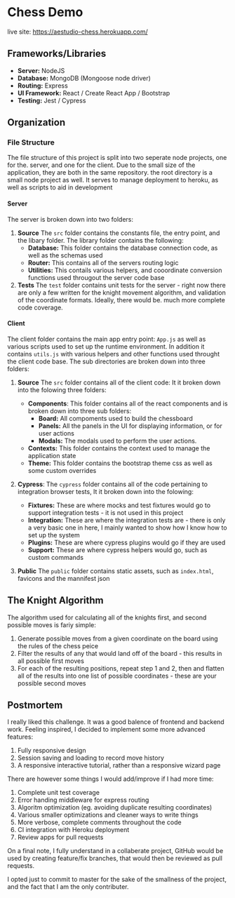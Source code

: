 # Chess Demo

live site: https://aestudio-chess.herokuapp.com/

## Frameworks/Libraries
- **Server:** NodeJS
- **Database:** MongoDB (Mongoose node driver)
- **Routing:** Express
- **UI Framework:** React / Create React App / Bootstrap
- **Testing:** Jest / Cypress


## Organization 

### File Structure
The file structure of this project is split into two seperate node projects, one for the. server, and one for the client. Due to the small size of the application, they are both in the same repository. the root directory is a small node project as well. It serves to manage deployment to heroku, as well as scripts to aid in development

#### Server
The server is broken down into two folders:
1)  **Source**
The `src` folder contains the constants file, the entry point, and the libary folder. The library folder contains the following:
	- **Database:** This folder contains the database connection code, as well as the schemas used
	- **Router:** This contains all of the servers routing logic 
	- **Utilities:** This contails various helpers, and cooordinate conversion functions used througout the server code base
2) **Tests**
 The `test` folder contains unit tests for the server - right now there are only a few written for the knight movement algorithm, and validation of the coordinate formats. Ideally, there would be. much more complete code coverage.

#### Client
The client folder contains the main app entry point: `App.js` as well as various scripts used to set up the runtime environment. In addition it contains `utils.js` with various helpers and other functions used throught the client code base. The sub directories are broken down into three folders:
1) **Source**
The `src` folder contains all of the client code: It it broken down into the folowing three folders:
	-  **Components**: 
This folder contains all of the react components and is broken down into three sub folders:
		- **Board:** All compoments used to build the chessboard
		- **Panels:** All the panels in the UI for displaying information, or for user actions
		- **Modals:** The modals used to perform the user actions.
	- **Contexts:**
This folder contains the context used to manage the application state
	- **Theme:**
This folder contains the bootstrap theme css as well as some custom overrides
2) **Cypress**:
The `cypress` folder contains all of the code pertaining to integration browser tests, It it broken down into the folowing:
	- **Fixtures:** These are where mocks and test fixtures would go to support integration tests - it is not used in this project
	- **Integration:** These are where the integration tests are - there is only a very basic one in here, I mainly wanted to show how I know how to set up the system
	- 	**Plugins:** These are where cypress plugins would go if they are used
	-	**Support:** These are where cypress helpers would go, such as custom commands

3) **Public**
The `public` folder contains static assets, such as `index.html`, favicons and the mannifest json


## The Knight Algorithm
The algorithm used for calculating all of the knights first, and second possible moves is fariy simple:

1) Generate possible moves from a given coordinate on the board using the rules of the chess peice
3) Filter the results of any that would land off of the board - this results in all possible first moves
2) For each of the resulting positions, repeat step 1 and 2, then and flatten all of the results into one list of possible coordinates - these are your possible second moves


## Postmortem
I really liked this challenge. It was a good balence of frontend and backend work. Feeling inspired, I decided to implement some more advanced features:

1) Fully responsive design
2) Session saving and loading to record move history
3) A responsive interactive tutorial, rather than a responsive wizard page

There are however some things I would add/improve if I had more time:

1) Complete unit test coverage
2) Error handing middleware for express routing
3) Algoritm optimization (eg. avoiding duplicate resulting coordinates)
4) Various smaller optimizations and cleaner ways to write things
5) More verbose, complete comments throughout the code
6) CI integration with Heroku deployment
7) Review apps for pull requests


On a final note, I fully understand in a collaberate project, GitHub would be used by creating feature/fix branches, that would then be reviewed as pull requests.

I opted just to commit to master for the sake of the smallness of the project, and the fact that I am the only contributer.
